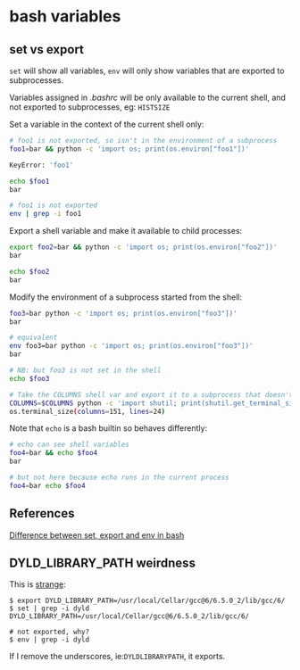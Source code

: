 # bash variables

## set vs export

`set` will show all variables, `env` will only show variables that are exported to subprocesses.

Variables assigned in _.bashrc_ will be only available to the current shell, and not exported to subprocesses, eg: `HISTSIZE`

Set a variable in the context of the current shell only:

```bash
# foo1 is not exported, so isn't in the environment of a subprocess
foo1=bar && python -c 'import os; print(os.environ["foo1"])'

KeyError: 'foo1'

echo $foo1
bar

# foo1 is not exported
env | grep -i foo1

```

Export a shell variable and make it available to child processes:

```bash
export foo2=bar && python -c 'import os; print(os.environ["foo2"])'
bar

echo $foo2
bar
```

Modify the environment of a subprocess started from the shell:

```bash
foo3=bar python -c 'import os; print(os.environ["foo3"])'
bar

# equivalent
env foo3=bar python -c 'import os; print(os.environ["foo3"])'
bar

# NB: but foo3 is not set in the shell
echo $foo3

# Take the COLUMNS shell var and export it to a subprocess that doesn't write to a terminal (eg: is piped)
COLUMNS=$COLUMNS python -c 'import shutil; print(shutil.get_terminal_size())' | head
os.terminal_size(columns=151, lines=24)
```

Note that `echo` is a bash builtin so behaves differently:

```bash
# echo can see shell variables
foo4=bar && echo $foo4
bar

# but not here because echo runs in the current process
foo4=bar echo $foo4
```

## References

[Difference between set, export and env in bash](https://hackjutsu.com/2016/08/04/Difference%20between%20set,%20export%20and%20env%20in%20bash/)

## DYLD_LIBRARY_PATH weirdness

This is [strange](https://stackoverflow.com/questions/58126808/how-can-i-export-dyld-library-path):

```
$ export DYLD_LIBRARY_PATH=/usr/local/Cellar/gcc@6/6.5.0_2/lib/gcc/6/
$ set | grep -i dyld
DYLD_LIBRARY_PATH=/usr/local/Cellar/gcc@6/6.5.0_2/lib/gcc/6/

# not exported, why?
$ env | grep -i dyld
```

If I remove the underscores, ie:`DYLDLIBRARYPATH`, it exports.
